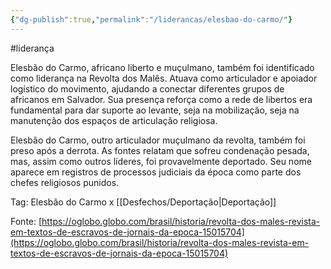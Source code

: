 ```yaml
---
{"dg-publish":true,"permalink":"/liderancas/elesbao-do-carmo/"}
---
```


#liderança

Elesbão do Carmo, africano liberto e muçulmano, também foi identificado como liderança na Revolta dos Malês. Atuava como articulador e apoiador logístico do movimento, ajudando a conectar diferentes grupos de africanos em Salvador. Sua presença reforça como a rede de libertos era fundamental para dar suporte ao levante, seja na mobilização, seja na manutenção dos espaços de articulação religiosa.

Elesbão do Carmo, outro articulador muçulmano da revolta, também foi preso após a derrota. As fontes relatam que sofreu condenação pesada, mas, assim como outros líderes, foi provavelmente deportado. Seu nome aparece em registros de processos judiciais da época como parte dos chefes religiosos punidos.

Tag: Elesbão do Carmo x [[Desfechos/Deportação\|Deportação]]

Fonte: [https://oglobo.globo.com/brasil/historia/revolta-dos-males-revista-em-textos-de-escravos-de-jornais-da-epoca-15015704](https://oglobo.globo.com/brasil/historia/revolta-dos-males-revista-em-textos-de-escravos-de-jornais-da-epoca-15015704)